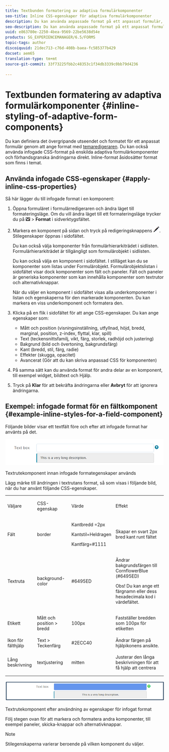 ```yaml
---
title: Textbunden formatering av adaptiva formulärkomponenter
seo-title: Inline CSS-egenskaper för adaptiva formulärkomponenter
description: Du kan använda anpassade format på ett anpassat formulär, men du kan också använda infogade CSS-egenskaper på enskilda komponenter i ett anpassat formulär.
seo-description: Du kan använda anpassade format på ett anpassat formulär, men du kan också använda infogade CSS-egenskaper på enskilda komponenter i ett anpassat formulär.
uuid: e863780e-2250-4bea-9569-22be5638d54e
products: SG_EXPERIENCEMANAGER/6.5/FORMS
topic-tags: author
discoiquuid: 21dec713-c76d-408b-baea-fc585377b429
docset: aem65
translation-type: tm+mt
source-git-commit: 33f73225fbb2c48353c1f34db3339c0bb79d4236

---
```



# Textbunden formatering av adaptiva formulärkomponenter {#inline-styling-of-adaptive-form-components}

Du kan definiera det övergripande utseendet och formatet för ett anpassat formulär genom att ange format med [temaredigeraren](../../forms/using/themes.md). Du kan också använda infogade CSS-format på enskilda adaptiva formulärkomponenter och förhandsgranska ändringarna direkt. Inline-format åsidosätter format som finns i temat.

## Använda infogade CSS-egenskaper {#apply-inline-css-properties}

Så här lägger du till infogade format i en komponent:

1. Öppna formuläret i formulärredigeraren och ändra läget till formateringsläge. Om du vill ändra läget till ett formateringsläge trycker du på ![arbetsytelistrutan](assets/canvas-drop-down.png) > **Format** i sidverktygsfältet.
1. Markera en komponent på sidan och tryck på redigeringsknappens ![redigeringsknapp](assets/edit-button.png). Stilegenskaper öppnas i sidofältet.

   Du kan också välja komponenter från formulärhierarkiträdet i sidlisten. Formulärhierarkiträdet är tillgängligt som formulärobjekt i sidlisten.

   Du kan också välja en komponent i sidofältet. I stilläget kan du se komponenter som listas under Formulärobjekt. Formulärobjektslistan i sidofältet visar dock komponenter som fält och paneler. Fält och paneler är generiska komponenter som kan innehålla komponenter som textrutor och alternativknappar.

   När du väljer en komponent i sidofältet visas alla underkomponenter i listan och egenskaperna för den markerade komponenten. Du kan markera en viss underkomponent och formatera den.

1. Klicka på en flik i sidofältet för att ange CSS-egenskaper. Du kan ange egenskaper som:

   * Mått och position (visningsinställning, utfyllnad, höjd, bredd, marginal, position, z-index, flyttal, klar, spill)
   * Text (teckensnittsfamilj, vikt, färg, storlek, radhöjd och justering)
   * Bakgrund (bild och övertoning, bakgrundsfärg)
   * Kant (bredd, stil, färg, radie)
   * Effekter (skugga, opacitet)
   * Avancerat (Gör att du kan skriva anpassad CSS för komponenten)

1. På samma sätt kan du använda format för andra delar av en komponent, till exempel widget, bildtext och Hjälp.
1. Tryck på **Klar** för att bekräfta ändringarna eller **Avbryt** för att ignorera ändringarna.

## Exempel: infogade format för en fältkomponent {#example-inline-styles-for-a-field-component}

Följande bilder visar ett textfält före och efter att infogade format har använts på det.

![Textrutekomponent innan intern formatering används](assets/no-style.png)

Textrutekomponent innan infogade formategenskaper används

Lägg märke till ändringen i textrutans format, så som visas i följande bild, när du har använt följande CSS-egenskaper.

<table>
 <tbody>
  <tr>
   <td><p>Väljare</p> </td>
   <td><p>CSS-egenskap</p> </td>
   <td><p>Värde</p> </td>
   <td><p>Effekt</p> </td>
  </tr>
  <tr>
   <td><p>Fält</p> </td>
   <td><p>border</p> </td>
   <td><p>Kantbredd =2px</p> <p>Kantstil=Heldragen</p> <p>Kantfärg=#1111</p> </td>
   <td><p>Skapar en svart 2px bred kant runt fältet</p> </td>
  </tr>
  <tr>
   <td><p>Textruta</p> </td>
   <td><p>background-color</p> </td>
   <td><p>#6495ED</p> </td>
   <td><p>Ändrar bakgrundsfärgen till CornflowerBlue (#6495ED)</p> <p>Obs! Du kan ange ett färgnamn eller dess hexadecimala kod i värdefältet.</p> </td>
  </tr>
  <tr>
   <td><p>Etikett</p> </td>
   <td><p>Mått och position &gt; bredd</p> </td>
   <td><p>100px</p> </td>
   <td><p>Fastställer bredden som 100px för etiketten</p> </td>
  </tr>
  <tr>
   <td>Ikon för fälthjälp</td>
   <td>Text &gt; Teckenfärg</td>
   <td>#2ECC40</td>
   <td>Ändrar färgen på hjälpikonens ansikte.</td>
  </tr>
  <tr>
   <td><p>Lång beskrivning</p> </td>
   <td><p>textjustering</p> </td>
   <td><p>mitten</p> </td>
   <td><p>Justerar den långa beskrivningen för att få hjälp att centrera</p> </td>
  </tr>
 </tbody>
</table>

![Textrutans format efter infogad formatering](assets/applied-style.png)

Textrutekomponent efter användning av egenskaper för infogat format

Följ stegen ovan för att markera och formatera andra komponenter, till exempel paneler, skicka-knappar och alternativknappar.

>[!NOTE]
>
>Stilegenskaperna varierar beroende på vilken komponent du väljer.

